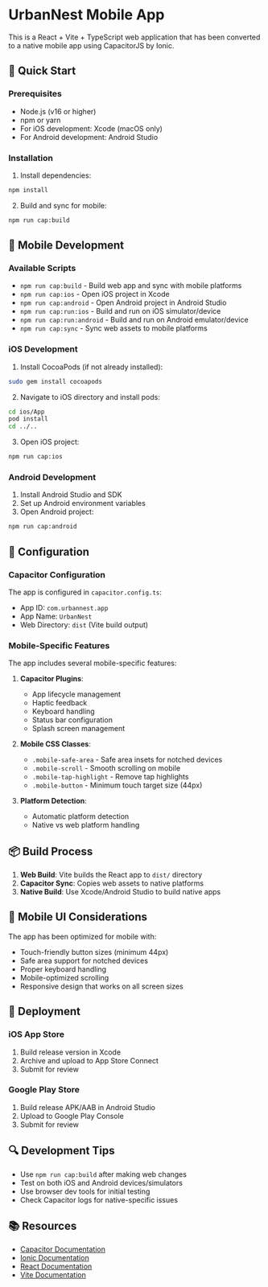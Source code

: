 # UrbanNest Mobile App

This is a React + Vite + TypeScript web application that has been converted to a native mobile app using CapacitorJS by Ionic.

## 🚀 Quick Start

### Prerequisites

- Node.js (v16 or higher)
- npm or yarn
- For iOS development: Xcode (macOS only)
- For Android development: Android Studio

### Installation

1. Install dependencies:
```bash
npm install
```

2. Build and sync for mobile:
```bash
npm run cap:build
```

## 📱 Mobile Development

### Available Scripts

- `npm run cap:build` - Build web app and sync with mobile platforms
- `npm run cap:ios` - Open iOS project in Xcode
- `npm run cap:android` - Open Android project in Android Studio
- `npm run cap:run:ios` - Build and run on iOS simulator/device
- `npm run cap:run:android` - Build and run on Android emulator/device
- `npm run cap:sync` - Sync web assets to mobile platforms

### iOS Development

1. Install CocoaPods (if not already installed):
```bash
sudo gem install cocoapods
```

2. Navigate to iOS directory and install pods:
```bash
cd ios/App
pod install
cd ../..
```

3. Open iOS project:
```bash
npm run cap:ios
```

### Android Development

1. Install Android Studio and SDK
2. Set up Android environment variables
3. Open Android project:
```bash
npm run cap:android
```

## 🔧 Configuration

### Capacitor Configuration

The app is configured in `capacitor.config.ts`:
- App ID: `com.urbannest.app`
- App Name: `UrbanNest`
- Web Directory: `dist` (Vite build output)

### Mobile-Specific Features

The app includes several mobile-specific features:

1. **Capacitor Plugins**:
   - App lifecycle management
   - Haptic feedback
   - Keyboard handling
   - Status bar configuration
   - Splash screen management

2. **Mobile CSS Classes**:
   - `.mobile-safe-area` - Safe area insets for notched devices
   - `.mobile-scroll` - Smooth scrolling on mobile
   - `.mobile-tap-highlight` - Remove tap highlights
   - `.mobile-button` - Minimum touch target size (44px)

3. **Platform Detection**:
   - Automatic platform detection
   - Native vs web platform handling

## 📦 Build Process

1. **Web Build**: Vite builds the React app to `dist/` directory
2. **Capacitor Sync**: Copies web assets to native platforms
3. **Native Build**: Use Xcode/Android Studio to build native apps

## 🎨 Mobile UI Considerations

The app has been optimized for mobile with:
- Touch-friendly button sizes (minimum 44px)
- Safe area support for notched devices
- Proper keyboard handling
- Mobile-optimized scrolling
- Responsive design that works on all screen sizes

## 🚀 Deployment

### iOS App Store
1. Build release version in Xcode
2. Archive and upload to App Store Connect
3. Submit for review

### Google Play Store
1. Build release APK/AAB in Android Studio
2. Upload to Google Play Console
3. Submit for review

## 🔍 Development Tips

- Use `npm run cap:build` after making web changes
- Test on both iOS and Android devices/simulators
- Use browser dev tools for initial testing
- Check Capacitor logs for native-specific issues

## 📚 Resources

- [Capacitor Documentation](https://capacitorjs.com/docs)
- [Ionic Documentation](https://ionicframework.com/docs)
- [React Documentation](https://react.dev)
- [Vite Documentation](https://vitejs.dev)



